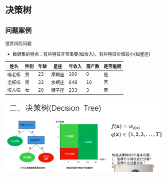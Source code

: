 # 决策树

## 问题案例

信贷风险问题
- 数据集的特点：有些特征非常重要(如收入)，有些特征价值较小(如星座)

| 姓名   | 性别 | 年龄 | 星座   | 年收入 | 房产数 | 是否逾期 |
| ------ | ---- | ---- | ------ | ------ | ------ | -------- |
| 喵老板 | 男   | 23   | 摩羯座 | 100    | 0      | 是       |
| 老板喵 | 男   | 33   | 水瓶座 | 648    | 10     | 否       |
| 咬人喵 | 女   | 20   | 狮子座 | 233    | 3      | 否       |

![决策树](./ML_image/003_01.png)